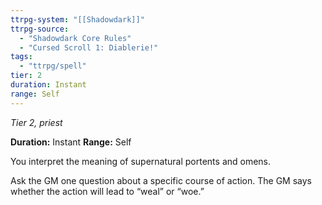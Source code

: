 ```yaml
---
ttrpg-system: "[[Shadowdark]]"
ttrpg-source: 
  - "Shadowdark Core Rules"
  - "Cursed Scroll 1: Diablerie!"
tags:
  - "ttrpg/spell"
tier: 2
duration: Instant
range: Self
---
```

*Tier 2, priest*

**Duration:** Instant
**Range:** Self

You interpret the meaning of supernatural portents and omens.

Ask the GM one question about a specific course of action. The GM says whether the action will lead to “weal” or “woe.”

